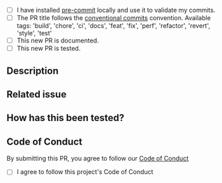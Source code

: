  <!-- Thank you for your contribution to scopi! -->

<!-- Please check the following before submitting your PR -->
- [ ] I have installed [pre-commit](https://pre-commit.com/) locally and use it to validate my commits.
- [ ] The PR title follows the [conventional commits](https://www.conventionalcommits.org/en/v1.0.0/) convention.
      Available tags: 'build', 'chore', 'ci', 'docs', 'feat', 'fix', 'perf', 'refactor', 'revert', 'style', 'test'
- [ ] This new PR is documented.
- [ ] This new PR is tested.

## Description
<!-- A clear and concise description of what you have done in this PR. -->

## Related issue
<!-- List the issues solved by this PR, if any. -->

## How has this been tested?
<!-- Give the list of files used to test this new implementation. -->

## Code of Conduct
By submitting this PR, you agree to follow our [Code of Conduct](https://github.com/hpc-maths/scopi/blob/master/doc/CODE_OF_CONDUCT.md)
- [ ] I agree to follow this project's Code of Conduct
